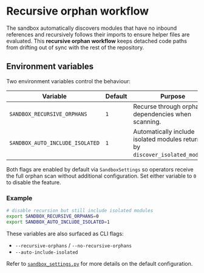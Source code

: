 # Recursive orphan workflow

The sandbox automatically discovers modules that have no inbound references and
recursively follows their imports to ensure helper files are evaluated. This
**recursive orphan workflow** keeps detached code paths from drifting out of
sync with the rest of the repository.

## Environment variables

Two environment variables control the behaviour:

| Variable | Default | Purpose |
|---------|---------|---------|
| `SANDBOX_RECURSIVE_ORPHANS` | `1` | Recurse through orphan dependencies when scanning. |
| `SANDBOX_AUTO_INCLUDE_ISOLATED` | `1` | Automatically include isolated modules returned by `discover_isolated_modules`. |

Both flags are enabled by default via `SandboxSettings` so operators receive the
full orphan scan without additional configuration. Set either variable to `0` to
disable the feature.

### Example

```bash
# disable recursion but still include isolated modules
export SANDBOX_RECURSIVE_ORPHANS=0
export SANDBOX_AUTO_INCLUDE_ISOLATED=1
```

These variables are also surfaced as CLI flags:

- `--recursive-orphans` / `--no-recursive-orphans`
- `--auto-include-isolated`

Refer to [`sandbox_settings.py`](../sandbox_settings.py) for more details on the
default configuration.
